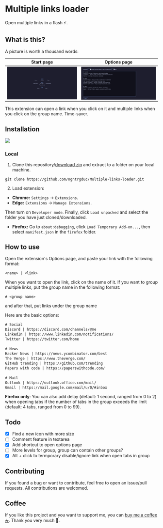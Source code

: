# Multiple links loader
Open multiple links in a flash ⚡.

## What is this?
A picture is worth a thousand words:

| Start page | Options page |
|:---:|:---:|
|![](/images/page.png) | ![](/images/options.png) |

This extension can open a link when you click on it and multiple links when you click on the group name. Time-saver.

## Installation
[![](https://extensionworkshop.com/assets/img/documentation/publish/get-the-addon-178x60px.dad84b42.png)](https://addons.mozilla.org/en-US/firefox/addon/multiple-links-loader/)

### Local

1. Clone this repository/[download zip](https://github.com/ngntrgduc/Multiple-links-loader/archive/refs/heads/master.zip) and extract to a folder on your local machine.

```git
git clone https://github.com/ngntrgduc/Multiple-links-loader.git
```

2. Load extension:

- **Chrome:**  `Settings` -> `Extensions`.
- **Edge:**    `Extensions` -> `Manage Extensions`.

Then turn on `Developer mode`. Finally, click `Load unpacked` and select the folder you have just cloned/downloaded.

- **Firefox:** Go to `about:debugging`, click `Load Temporary Add-on...`, then select `manifest.json` in the `firefox` folder.

## How to use
Open the extension's Options page, and paste your link with the following format:

```
<name> | <link>
```

When you want to open the link, click on the name of it.
If you want to group multiple links, put the group name in the following format:

```
# <group name>
```

and after that, put links under the group name

Here are the basic options:

```
# Social
Discord | https://discord.com/channels/@me
LinkedIn | https://www.linkedin.com/notifications/
Twitter | https://twitter.com/home

# News
Hacker News | https://news.ycombinator.com/best
The Verge | https://www.theverge.com/
GitHub trending | https://github.com/trending
Papers with code | https://paperswithcode.com/

# Mail
Outlook | https://outlook.office.com/mail/
Gmail | https://mail.google.com/mail/u/0/#inbox
```

**Firefox only**: You can also add delay (default: 1 second, ranged from 0 to 2) when opening tabs if the number of tabs in the group exceeds the limit (default: 4 tabs, ranged from 0 to 99). 

## Todo
- [x] Find a new icon with more size
- [ ] Comment feature in textarea
- [x] Add shortcut to open options page
- [ ] More levels for group, group can contain other groups?
- [x] Alt + click to termporary disable/ignore link when open tabs in group

## Contributing
If you found a bug or want to contribute, feel free to open an issue/pull requests. All contributions are welcomed.

## Coffee
If you like this project and you want to support me, you can [buy me a coffee :coffee:](https://ko-fi.com/ngntrgduc). Thank you very much 💖.